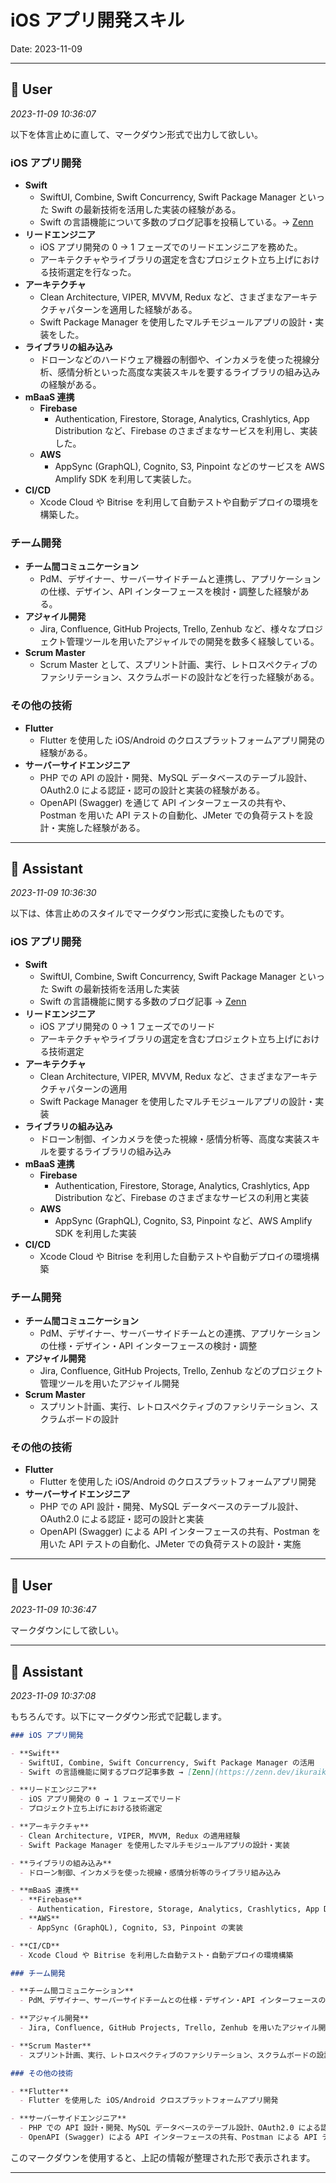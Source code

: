 # iOS アプリ開発スキル

Date: 2023-11-09

---

## 👤 User
*2023-11-09 10:36:07*

以下を体言止めに直して、マークダウン形式で出力して欲しい。

### iOS アプリ開発

- **Swift**
  - SwiftUI, Combine, Swift Concurrency, Swift Package Manager といった Swift の最新技術を活用した実装の経験がある。
  - Swift の言語機能について多数のブログ記事を投稿している。→ [Zenn](https://zenn.dev/ikuraikura)
- **リードエンジニア**
  - iOS アプリ開発の 0 → 1 フェーズでのリードエンジニアを務めた。
  - アーキテクチャやライブラリの選定を含むプロジェクト立ち上げにおける技術選定を行なった。
- **アーキテクチャ**
  - Clean Architecture, VIPER, MVVM, Redux など、さまざまなアーキテクチャパターンを適用した経験がある。
  - Swift Package Manager を使用したマルチモジュールアプリの設計・実装をした。
- **ライブラリの組み込み**
  - ドローンなどのハードウェア機器の制御や、インカメラを使った視線分析、感情分析といった高度な実装スキルを要するライブラリの組み込みの経験がある。
- **mBaaS 連携**
  - **Firebase**
    - Authentication, Firestore, Storage, Analytics, Crashlytics, App Distribution など、Firebase のさまざまなサービスを利用し、実装した。
  - **AWS**
    - AppSync (GraphQL), Cognito, S3, Pinpoint などのサービスを AWS Amplify SDK を利用して実装した。
- **CI/CD**
  - Xcode Cloud や Bitrise を利用して自動テストや自動デプロイの環境を構築した。

### チーム開発

- **チーム間コミュニケーション**
  - PdM、デザイナー、サーバーサイドチームと連携し、アプリケーションの仕様、デザイン、API インターフェースを検討・調整した経験がある。
- **アジャイル開発**
  - Jira, Confluence, GitHub Projects, Trello, Zenhub など、様々なプロジェクト管理ツールを用いたアジャイルでの開発を数多く経験している。
- **Scrum Master**
  - Scrum Master として、スプリント計画、実行、レトロスペクティブのファシリテーション、スクラムボードの設計などを行った経験がある。

### その他の技術

- **Flutter**
  - Flutter を使用した iOS/Android のクロスプラットフォームアプリ開発の経験がある。
- **サーバーサイドエンジニア**
  - PHP での API の設計・開発、MySQL データベースのテーブル設計、OAuth2.0 による認証・認可の設計と実装の経験がある。
  - OpenAPI (Swagger) を通じて API インターフェースの共有や、Postman を用いた API テストの自動化、JMeter での負荷テストを設計・実施した経験がある。

---

## 🤖 Assistant
*2023-11-09 10:36:30*

以下は、体言止めのスタイルでマークダウン形式に変換したものです。

### iOS アプリ開発

- **Swift**
  - SwiftUI, Combine, Swift Concurrency, Swift Package Manager といった Swift の最新技術を活用した実装
  - Swift の言語機能に関する多数のブログ記事 → [Zenn](https://zenn.dev/ikuraikura)
- **リードエンジニア**
  - iOS アプリ開発の 0 → 1 フェーズでのリード
  - アーキテクチャやライブラリの選定を含むプロジェクト立ち上げにおける技術選定
- **アーキテクチャ**
  - Clean Architecture, VIPER, MVVM, Redux など、さまざまなアーキテクチャパターンの適用
  - Swift Package Manager を使用したマルチモジュールアプリの設計・実装
- **ライブラリの組み込み**
  - ドローン制御、インカメラを使った視線・感情分析等、高度な実装スキルを要するライブラリの組み込み
- **mBaaS 連携**
  - **Firebase**
    - Authentication, Firestore, Storage, Analytics, Crashlytics, App Distribution など、Firebase のさまざまなサービスの利用と実装
  - **AWS**
    - AppSync (GraphQL), Cognito, S3, Pinpoint など、AWS Amplify SDK を利用した実装
- **CI/CD**
  - Xcode Cloud や Bitrise を利用した自動テストや自動デプロイの環境構築

### チーム開発

- **チーム間コミュニケーション**
  - PdM、デザイナー、サーバーサイドチームとの連携、アプリケーションの仕様・デザイン・API インターフェースの検討・調整
- **アジャイル開発**
  - Jira, Confluence, GitHub Projects, Trello, Zenhub などのプロジェクト管理ツールを用いたアジャイル開発
- **Scrum Master**
  - スプリント計画、実行、レトロスペクティブのファシリテーション、スクラムボードの設計

### その他の技術

- **Flutter**
  - Flutter を使用した iOS/Android のクロスプラットフォームアプリ開発
- **サーバーサイドエンジニア**
  - PHP での API 設計・開発、MySQL データベースのテーブル設計、OAuth2.0 による認証・認可の設計と実装
  - OpenAPI (Swagger) による API インターフェースの共有、Postman を用いた API テストの自動化、JMeter での負荷テストの設計・実施

---

## 👤 User
*2023-11-09 10:36:47*

マークダウンにして欲しい。

---

## 🤖 Assistant
*2023-11-09 10:37:08*

もちろんです。以下にマークダウン形式で記載します。

```markdown
### iOS アプリ開発

- **Swift**
  - SwiftUI, Combine, Swift Concurrency, Swift Package Manager の活用
  - Swift の言語機能に関するブログ記事多数 → [Zenn](https://zenn.dev/ikuraikura)

- **リードエンジニア**
  - iOS アプリ開発の 0 → 1 フェーズでリード
  - プロジェクト立ち上げにおける技術選定

- **アーキテクチャ**
  - Clean Architecture, VIPER, MVVM, Redux の適用経験
  - Swift Package Manager を使用したマルチモジュールアプリの設計・実装

- **ライブラリの組み込み**
  - ドローン制御、インカメラを使った視線・感情分析等のライブラリ組み込み

- **mBaaS 連携**
  - **Firebase**
    - Authentication, Firestore, Storage, Analytics, Crashlytics, App Distribution の実装
  - **AWS**
    - AppSync (GraphQL), Cognito, S3, Pinpoint の実装

- **CI/CD**
  - Xcode Cloud や Bitrise を利用した自動テスト・自動デプロイの環境構築

### チーム開発

- **チーム間コミュニケーション**
  - PdM、デザイナー、サーバーサイドチームとの仕様・デザイン・API インターフェースの検討・調整

- **アジャイル開発**
  - Jira, Confluence, GitHub Projects, Trello, Zenhub を用いたアジャイル開発

- **Scrum Master**
  - スプリント計画、実行、レトロスペクティブのファシリテーション、スクラムボードの設計

### その他の技術

- **Flutter**
  - Flutter を使用した iOS/Android クロスプラットフォームアプリ開発

- **サーバーサイドエンジニア**
  - PHP での API 設計・開発、MySQL データベースのテーブル設計、OAuth2.0 による認証・認可の設計と実装
  - OpenAPI (Swagger) による API インターフェースの共有、Postman による API テストの自動化、JMeter による負荷テストの設計・実施
```

このマークダウンを使用すると、上記の情報が整理された形で表示されます。

---
